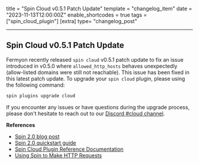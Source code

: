 title = "Spin Cloud v0.5.1 Patch Update"
template = "changelog_item"
date = "2023-11-13T12:00:00Z"
enable_shortcodes = true
tags = ["spin_cloud_plugin"]
[extra]
type= "changelog_post"

---

## Spin Cloud v0.5.1 Patch Update

Fermyon recently released `spin cloud` v0.5.1 patch update to fix an issue introduced in v0.5.0 where `allowed_http_hosts` behaves unexpectedly (allow-listed domains were still not reachable). This issue has been fixed in this latest patch update. To upgrade your `spin cloud` plugin, please using the following command:

```bash
spin plugins upgrade cloud
```

If you encounter any issues or have questions during the upgrade process, please don't hesitate to reach out to our [Discord #cloud channel](https://discord.com/channels/926888690310053918/1024646765149950022).

**References**

- [Spin 2.0 blog post](https://www.fermyon.com/blog/index)
- [Spin 2.0 quickstart guide](../../spin/v2/quickstart)
- [Spin Cloud Plugin Reference Documentation](/cloud/cloud-command-reference)
- [Using Spin to Make HTTP Requests](/spin/v2/http-outbound)
